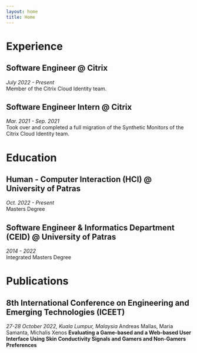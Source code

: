 ```yaml
---
layout: home
title: Home
---
```


# Experience

## Software Engineer @ Citrix
*July 2022 - Present*  
Member of the Citrix Cloud Identity team. 

## Software Engineer Intern @ Citrix
*Mar. 2021 - Sep. 2021*  
Took over and completed a full migration of the Synthetic Monitors of the Citrix Cloud Identity team. 
      
# Education    

## Human - Computer Interaction (HCI) @ University of Patras
*Oct. 2022 - Present*  
Masters Degree
## Software Engineer & Informatics Department (CEID) @ University of Patras
*2014 - 2022*  
Integrated Masters Degree
        
          
# Publications

## 8th International Conference on Engineering and Emerging Technologies (ICEET) 
*27-28 October 2022, Kuala Lumpur, Malaysia*
Andreas Mallas, Maria Samanta, Michalis Xenos 
**Evaluating a Game-based and a Web-based User Interface Using Skin Conductivity Signals and Gamers and Non-Gamers Preferences**
